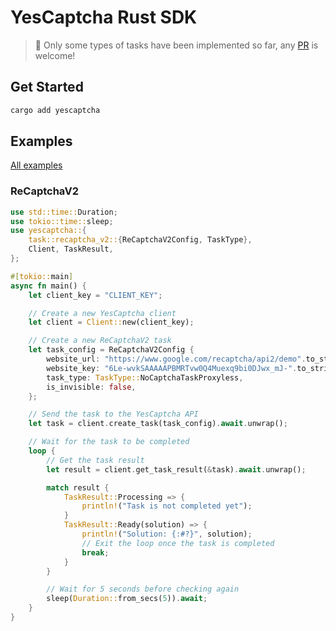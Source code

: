 # YesCaptcha Rust SDK

> 🚧 Only some types of tasks have been implemented so far, any [PR](https://github.com/hayd1n/yescaptcha-rs/pulls) is welcome!

## Get Started

```bash
cargo add yescaptcha
```

## Examples

[All examples](./examples/)

### ReCaptchaV2

```rust
use std::time::Duration;
use tokio::time::sleep;
use yescaptcha::{
    task::recaptcha_v2::{ReCaptchaV2Config, TaskType},
    Client, TaskResult,
};

#[tokio::main]
async fn main() {
    let client_key = "CLIENT_KEY";

    // Create a new YesCaptcha client
    let client = Client::new(client_key);

    // Create a new ReCaptchaV2 task
    let task_config = ReCaptchaV2Config {
        website_url: "https://www.google.com/recaptcha/api2/demo".to_string(),
        website_key: "6Le-wvkSAAAAAPBMRTvw0Q4Muexq9bi0DJwx_mJ-".to_string(),
        task_type: TaskType::NoCaptchaTaskProxyless,
        is_invisible: false,
    };

    // Send the task to the YesCaptcha API
    let task = client.create_task(task_config).await.unwrap();

    // Wait for the task to be completed
    loop {
        // Get the task result
        let result = client.get_task_result(&task).await.unwrap();

        match result {
            TaskResult::Processing => {
                println!("Task is not completed yet");
            }
            TaskResult::Ready(solution) => {
                println!("Solution: {:#?}", solution);
                // Exit the loop once the task is completed
                break;
            }
        }

        // Wait for 5 seconds before checking again
        sleep(Duration::from_secs(5)).await;
    }
}
```
